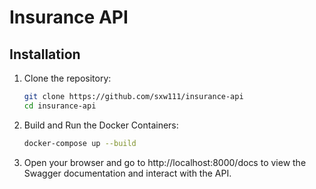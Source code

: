 # Insurance API

## Installation

1. Clone the repository:

   ```bash
   git clone https://github.com/sxw111/insurance-api
   cd insurance-api
   ```

2. Build and Run the Docker Containers:

   ```bash
   docker-compose up --build
   ```

3. Open your browser and go to http://localhost:8000/docs to view the Swagger documentation and interact with the API.